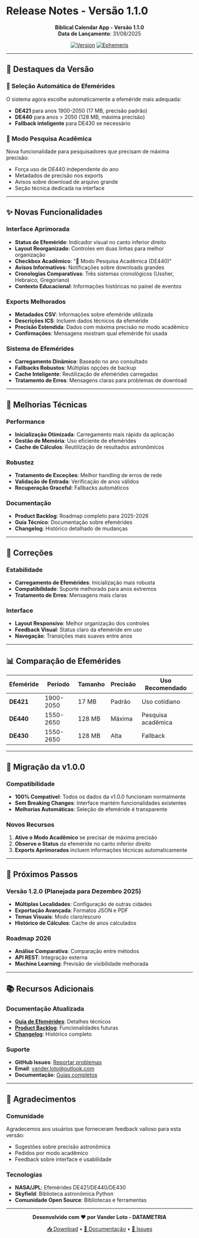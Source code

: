 # Release Notes - Versão 1.1.0

<div align="center">

**Biblical Calendar App - Versão 1.1.0**  
**Data de Lançamento**: 31/08/2025

[![Version](https://img.shields.io/badge/Version-1.1.0-orange)](https://github.com/vanderloto/biblical_calendar_app)
[![Ephemeris](https://img.shields.io/badge/Ephemeris-DE421%2FDE440-green)](https://naif.jpl.nasa.gov/)

</div>

---

## 🎯 Destaques da Versão

### 🚀 Seleção Automática de Efemérides
O sistema agora escolhe automaticamente a efeméride mais adequada:
- **DE421** para anos 1900-2050 (17 MB, precisão padrão)
- **DE440** para anos > 2050 (128 MB, máxima precisão)
- **Fallback inteligente** para DE430 se necessário

### 🔬 Modo Pesquisa Acadêmica
Nova funcionalidade para pesquisadores que precisam de máxima precisão:
- Força uso de DE440 independente do ano
- Metadados de precisão nos exports
- Avisos sobre download de arquivo grande
- Seção técnica dedicada na interface

---

## ✨ Novas Funcionalidades

### Interface Aprimorada
- **Status de Efeméride**: Indicador visual no canto inferior direito
- **Layout Reorganizado**: Controles em duas linhas para melhor organização
- **Checkbox Acadêmico**: "🔬 Modo Pesquisa Acadêmica (DE440)"
- **Avisos Informativos**: Notificações sobre downloads grandes
- **Cronologias Comparativas**: Três sistemas cronológicos (Ussher, Hebraico, Gregoriano)
- **Contexto Educacional**: Informações históricas no painel de eventos

### Exports Melhorados
- **Metadados CSV**: Informações sobre efeméride utilizada
- **Descrições ICS**: Incluem dados técnicos da efeméride
- **Precisão Estendida**: Dados com máxima precisão no modo acadêmico
- **Confirmações**: Mensagens mostram qual efeméride foi usada

### Sistema de Efemérides
- **Carregamento Dinâmico**: Baseado no ano consultado
- **Fallbacks Robustos**: Múltiplas opções de backup
- **Cache Inteligente**: Reutilização de efemérides carregadas
- **Tratamento de Erros**: Mensagens claras para problemas de download

---

## 🔧 Melhorias Técnicas

### Performance
- **Inicialização Otimizada**: Carregamento mais rápido da aplicação
- **Gestão de Memória**: Uso eficiente de efemérides
- **Cache de Cálculos**: Reutilização de resultados astronômicos

### Robustez
- **Tratamento de Exceções**: Melhor handling de erros de rede
- **Validação de Entrada**: Verificação de anos válidos
- **Recuperação Graceful**: Fallbacks automáticos

### Documentação
- **Product Backlog**: Roadmap completo para 2025-2026
- **Guia Técnico**: Documentação sobre efemérides
- **Changelog**: Histórico detalhado de mudanças

---

## 🐛 Correções

### Estabilidade
- **Carregamento de Efemérides**: Inicialização mais robusta
- **Compatibilidade**: Suporte melhorado para anos extremos
- **Tratamento de Erros**: Mensagens mais claras

### Interface
- **Layout Responsivo**: Melhor organização dos controles
- **Feedback Visual**: Status claro da efeméride em uso
- **Navegação**: Transições mais suaves entre anos

---

## 📊 Comparação de Efemérides

| Efeméride | Período | Tamanho | Precisão | Uso Recomendado |
|-----------|---------|---------|----------|-----------------|
| **DE421** | 1900-2050 | 17 MB | Padrão | Uso cotidiano |
| **DE440** | 1550-2650 | 128 MB | Máxima | Pesquisa acadêmica |
| **DE430** | 1550-2650 | 128 MB | Alta | Fallback |

---

## 🔄 Migração da v1.0.0

### Compatibilidade
- **100% Compatível**: Todos os dados da v1.0.0 funcionam normalmente
- **Sem Breaking Changes**: Interface mantém funcionalidades existentes
- **Melhorias Automáticas**: Seleção de efeméride é transparente

### Novos Recursos
1. **Ative o Modo Acadêmico** se precisar de máxima precisão
2. **Observe o Status** da efeméride no canto inferior direito
3. **Exports Aprimorados** incluem informações técnicas automaticamente

---

## 🚀 Próximos Passos

### Versão 1.2.0 (Planejada para Dezembro 2025)
- **Múltiplas Localidades**: Configuração de outras cidades
- **Exportação Avançada**: Formatos JSON e PDF
- **Temas Visuais**: Modo claro/escuro
- **Histórico de Cálculos**: Cache de anos calculados

### Roadmap 2026
- **Análise Comparativa**: Comparação entre métodos
- **API REST**: Integração externa
- **Machine Learning**: Previsão de visibilidade melhorada

---

## 📚 Recursos Adicionais

### Documentação Atualizada
- **[Guia de Efemérides](../technical/ephemeris-management.md)**: Detalhes técnicos
- **[Product Backlog](../product-backlog.md)**: Funcionalidades futuras
- **[Changelog](../changelog.md)**: Histórico completo

### Suporte
- **GitHub Issues**: [Reportar problemas](https://github.com/vanderloto/biblical_calendar_app/issues)
- **Email**: vander.loto@outlook.com
- **Documentação**: [Guias completos](../README.md)

---

## 🙏 Agradecimentos

### Comunidade
Agradecemos aos usuários que forneceram feedback valioso para esta versão:
- Sugestões sobre precisão astronômica
- Pedidos por modo acadêmico
- Feedback sobre interface e usabilidade

### Tecnologias
- **NASA/JPL**: Efemérides DE421/DE440/DE430
- **Skyfield**: Biblioteca astronômica Python
- **Comunidade Open Source**: Bibliotecas e ferramentas

---

<div align="center">

**Desenvolvido com ❤️ por Vander Loto - DATAMETRIA**

[📥 Download](https://github.com/vanderloto/biblical_calendar_app/releases/tag/v1.1.0) • 
[📖 Documentação](../README.md) • 
[🐛 Issues](https://github.com/vanderloto/biblical_calendar_app/issues)

</div>